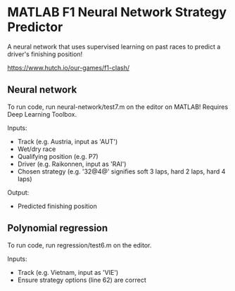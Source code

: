 # MATLAB F1 Neural Network Strategy Predictor 

A neural network that uses supervised learning on past races to predict a driver's finishing position!

https://www.hutch.io/our-games/f1-clash/

## Neural network
To run code, run neural-network/test7.m on the editor on MATLAB! Requires Deep Learning Toolbox.

Inputs: 
* Track (e.g. Austria, input as 'AUT')
* Wet/dry race
* Qualifying position (e.g. P7)
* Driver (e.g. Raikonnen, input as 'RAI')
* Chosen strategy (e.g. '32@4@' signifies soft 3 laps, hard 2 laps, hard 4 laps)

Output:
* Predicted finishing position

## Polynomial regression
To run code, run regression/test6.m on the editor.

Inputs:
* Track (e.g. Vietnam, input as 'VIE')
* Ensure strategy options (line 62) are correct
